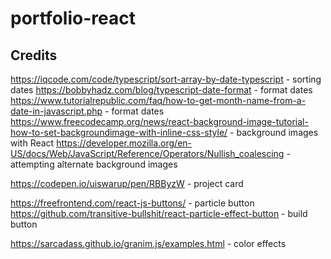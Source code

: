 # portfolio-react

## Credits
https://iqcode.com/code/typescript/sort-array-by-date-typescript - sorting dates
https://bobbyhadz.com/blog/typescript-date-format - format dates
https://www.tutorialrepublic.com/faq/how-to-get-month-name-from-a-date-in-javascript.php - format dates
https://www.freecodecamp.org/news/react-background-image-tutorial-how-to-set-backgroundimage-with-inline-css-style/ - background images with React
https://developer.mozilla.org/en-US/docs/Web/JavaScript/Reference/Operators/Nullish_coalescing - attempting alternate background images

https://codepen.io/uiswarup/pen/RBByzW - project card

https://freefrontend.com/react-js-buttons/ - particle button 
https://github.com/transitive-bullshit/react-particle-effect-button - build button

https://sarcadass.github.io/granim.js/examples.html - color effects